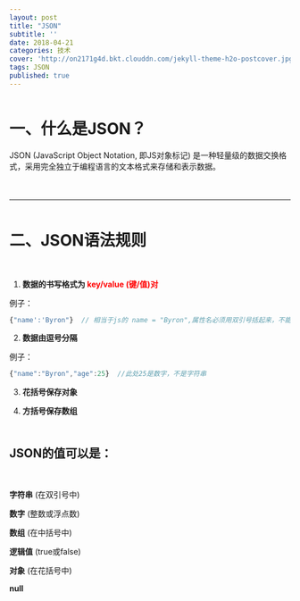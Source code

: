 ```yaml
---
layout: post
title: "JSON"
subtitle: ''
date: 2018-04-21
categories: 技术
cover: 'http://on2171g4d.bkt.clouddn.com/jekyll-theme-h2o-postcover.jpg'
tags: JSON
published: true
---
```


<p style='margin-bottom:50px'></p>

# **一、什么是JSON？**

JSON (JavaScript Object Notation, 即JS对象标记) 是一种轻量级的数据交换格式，采用完全独立于编程语言的文本格式来存储和表示数据。

<p style='margin-bottom:50px'></p>

***

<p style='margin-bottom:50px'></p>

# **二、JSON语法规则**

<p style='margin-bottom:50px'></p>

1. **数据的书写格式为 <font style='color:red'>key/value (键/值)对</font>**

例子：

```javascript
{"name':'Byron"}  // 相当于js的 name = "Byron",属性名必须用双引号括起来，不能用单引号。
```

2. **数据由逗号分隔**

例子：

```javascript
{"name":"Byron","age":25}  //此处25是数字，不是字符串
```

3. **花括号保存对象**

4. **方括号保存数组**

<p style='margin-bottom:50px'></p>

## JSON的值可以是：

<p style='margin-bottom:50px'></p>

**字符串** (在双引号中)

**数字** (整数或浮点数)

**数组** (在中括号中)

**逻辑值** (true或false)

**对象** (在花括号中)

**null**




